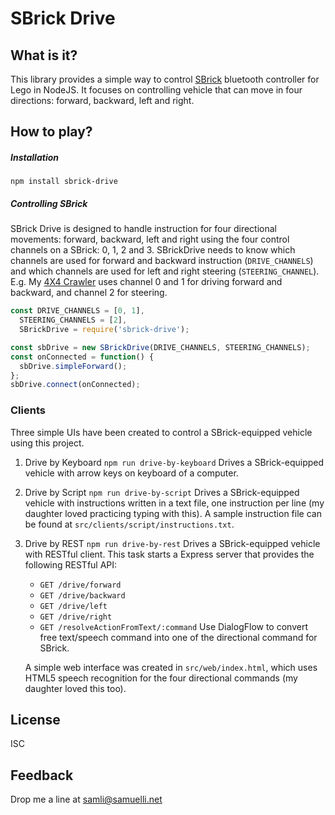 # SBrick Drive

## What is it?
This library provides a simple way to control [SBrick](https://www.sbrick.com) bluetooth controller for Lego in NodeJS. It focuses
on controlling vehicle that can move in four directions: forward, backward, left and right.

## How to play?
##### Installation
`npm install sbrick-drive`

##### Controlling SBrick
SBrick Drive is designed to handle instruction for four directional movements: forward, backward, left and right using 
the four control channels on a SBrick: 0, 1, 2 and 3. SBrickDrive needs to know which channels are used for forward and 
backward instruction (`DRIVE_CHANNELS`) and which channels are used for left and right steering (`STEERING_CHANNEL`). 
E.g. My [4X4 Crawler](https://shop.lego.com/en-AU/4X4-Crawler-9398) uses channel 0 and 1 for driving forward and 
backward, and channel 2 for steering.
```javascript
const DRIVE_CHANNELS = [0, 1],
  STEERING_CHANNELS = [2],
  SBrickDrive = require('sbrick-drive');

const sbDrive = new SBrickDrive(DRIVE_CHANNELS, STEERING_CHANNELS);
const onConnected = function() {
  sbDrive.simpleForward();
};
sbDrive.connect(onConnected);
```

### Clients
Three simple UIs have been created to control a SBrick-equipped vehicle using this project.

1. Drive by Keyboard
`npm run drive-by-keyboard` Drives a SBrick-equipped vehicle with arrow keys on keyboard of a computer.
2. Drive by Script
`npm run drive-by-script` Drives a SBrick-equipped vehicle with instructions written in a text file, one instruction 
per line (my daughter loved practicing typing with this). A sample instruction file can be found at 
`src/clients/script/instructions.txt`.
3. Drive by REST
`npm run drive-by-rest` Drives a SBrick-equipped vehicle with RESTful client. This task starts a Express server that 
provides the following RESTful API:
    * `GET /drive/forward`
    * `GET /drive/backward`
    * `GET /drive/left`
    * `GET /drive/right`
    * `GET /resolveActionFromText/:command` Use DialogFlow to convert free text/speech command into one of the 
    directional command for SBrick.
    
    A simple web interface was created in `src/web/index.html`, which uses HTML5 speech recognition for the four 
    directional commands (my daughter loved this too).

## License
ISC

## Feedback
Drop me a line at samli@samuelli.net

